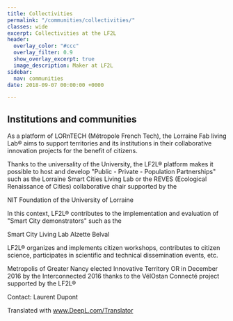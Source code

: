 ```yaml
---
title: Collectivities
permalink: "/communities/collectivities/"
classes: wide
excerpt: Collectivities at the LF2L
header:
  overlay_color: "#ccc"
  overlay_filter: 0.9
  show_overlay_excerpt: true
  image_description: Maker at LF2L
sidebar:
  nav: communities
date: 2018-09-07 00:00:00 +0000

---
```

## Institutions and communities

As a platform of LORnTECH (Métropole French Tech), the Lorraine Fab living Lab® aims to support territories and its institutions in their collaborative innovation projects for the benefit of citizens.

Thanks to the universality of the University, the LF2L® platform makes it possible to host and develop "Public - Private - Population Partnerships" such as the Lorraine Smart Cities Living Lab or the REVES (Ecological Renaissance of Cities) collaborative chair supported by the

NIT Foundation of the University of Lorraine

In this context, LF2L® contributes to the implementation and evaluation of "Smart City demonstrators" such as the

Smart City Living Lab Alzette Belval

LF2L® organizes and implements citizen workshops, contributes to citizen science, participates in scientific and technical dissemination events, etc.

Metropolis of Greater Nancy elected Innovative Territory OR </a>in December 2016 by the Interconnected 2016 thanks to the VélOstan Connecté project supported by the LF2L®

Contact: Laurent Dupont

Translated with www.DeepL.com/Translator